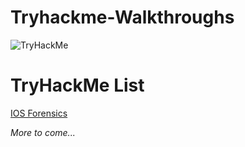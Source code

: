 # Tryhackme-Walkthroughs

<img src="https://tryhackme-badges.s3.amazonaws.com/wuu.png" alt="TryHackMe">

# TryHackMe List
[IOS Forensics](https://github.com/csduncan06/Tryhackme-Walkthroughs/blob/main/THM/IOS%20Forensics/IOS%20Forensics.md)

*More to come...* 
